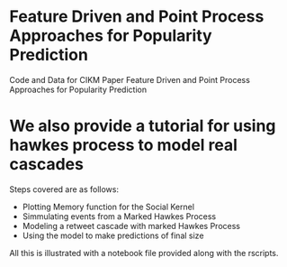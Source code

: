 # Feature Driven and Point Process Approaches for Popularity Prediction
Code and Data for CIKM Paper Feature Driven and Point Process Approaches for Popularity Prediction

# We also provide a tutorial for using hawkes process to model real cascades

Steps covered are as follows:
* Plotting Memory function for the Social Kernel
* Simmulating events from a Marked Hawkes Process
* Modeling a retweet cascade with marked Hawkes Process
* Using the model to make predictions of final size

All this is illustrated with a notebook file provided along with the rscripts.

